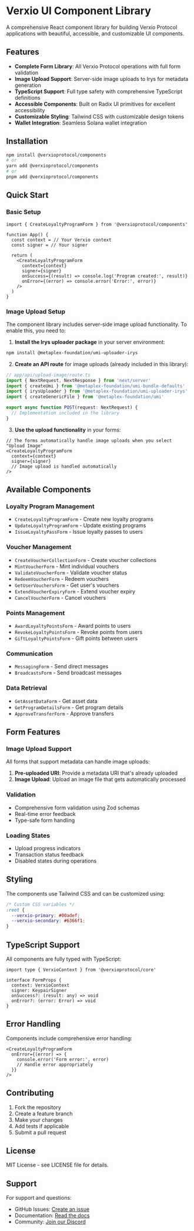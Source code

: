 # Verxio UI Component Library

A comprehensive React component library for building Verxio Protocol applications with beautiful, accessible, and customizable UI components.

## Features

- **Complete Form Library**: All Verxio Protocol operations with full form validation
- **Image Upload Support**: Server-side image uploads to Irys for metadata generation
- **TypeScript Support**: Full type safety with comprehensive TypeScript definitions
- **Accessible Components**: Built on Radix UI primitives for excellent accessibility
- **Customizable Styling**: Tailwind CSS with customizable design tokens
- **Wallet Integration**: Seamless Solana wallet integration

## Installation

```bash
npm install @verxioprotocol/components
# or
yarn add @verxioprotocol/components
# or
pnpm add @verxioprotocol/components
```

## Quick Start

### Basic Setup

```tsx
import { CreateLoyaltyProgramForm } from '@verxioprotocol/components'

function App() {
  const context = // Your Verxio context
  const signer = // Your signer

  return (
    <CreateLoyaltyProgramForm
      context={context}
      signer={signer}
      onSuccess={(result) => console.log('Program created:', result)}
      onError={(error) => console.error('Error:', error)}
    />
  )
}
```

### Image Upload Setup

The component library includes server-side image upload functionality. To enable this, you need to:

1. **Install the Irys uploader package** in your server environment:
```bash
npm install @metaplex-foundation/umi-uploader-irys
```

2. **Create an API route** for image uploads (already included in this library):
```typescript
// app/api/upload-image/route.ts
import { NextRequest, NextResponse } from 'next/server'
import { createUmi } from '@metaplex-foundation/umi-bundle-defaults'
import { irysUploader } from '@metaplex-foundation/umi-uploader-irys'
import { createGenericFile } from '@metaplex-foundation/umi'

export async function POST(request: NextRequest) {
  // Implementation included in the library
}
```

3. **Use the upload functionality** in your forms:
```tsx
// The forms automatically handle image uploads when you select "Upload Image"
<CreateLoyaltyProgramForm
  context={context}
  signer={signer}
  // Image upload is handled automatically
/>
```

## Available Components

### Loyalty Program Management
- `CreateLoyaltyProgramForm` - Create new loyalty programs
- `UpdateLoyaltyProgramForm` - Update existing programs
- `IssueLoyaltyPassForm` - Issue loyalty passes to users

### Voucher Management
- `CreateVoucherCollectionForm` - Create voucher collections
- `MintVoucherForm` - Mint individual vouchers
- `ValidateVoucherForm` - Validate voucher status
- `RedeemVoucherForm` - Redeem vouchers
- `GetUserVouchersForm` - Get user's vouchers
- `ExtendVoucherExpiryForm` - Extend voucher expiry
- `CancelVoucherForm` - Cancel vouchers

### Points Management
- `AwardLoyaltyPointsForm` - Award points to users
- `RevokeLoyaltyPointsForm` - Revoke points from users
- `GiftLoyaltyPointsForm` - Gift points between users

### Communication
- `MessagingForm` - Send direct messages
- `BroadcastsForm` - Send broadcast messages

### Data Retrieval
- `GetAssetDataForm` - Get asset data
- `GetProgramDetailsForm` - Get program details
- `ApproveTransferForm` - Approve transfers

## Form Features

### Image Upload Support
All forms that support metadata can handle image uploads:

1. **Pre-uploaded URI**: Provide a metadata URI that's already uploaded
2. **Image Upload**: Upload an image file that gets automatically processed

### Validation
- Comprehensive form validation using Zod schemas
- Real-time error feedback
- Type-safe form handling

### Loading States
- Upload progress indicators
- Transaction status feedback
- Disabled states during operations

## Styling

The components use Tailwind CSS and can be customized using:

```css
/* Custom CSS variables */
:root {
  --verxio-primary: #00adef;
  --verxio-secondary: #6366f1;
}
```

## TypeScript Support

All components are fully typed with TypeScript:

```tsx
import type { VerxioContext } from '@verxioprotocol/core'

interface FormProps {
  context: VerxioContext
  signer: KeypairSigner
  onSuccess?: (result: any) => void
  onError?: (error: Error) => void
}
```

## Error Handling

Components include comprehensive error handling:

```tsx
<CreateLoyaltyProgramForm
  onError={(error) => {
    console.error('Form error:', error)
    // Handle error appropriately
  }}
/>
```

## Contributing

1. Fork the repository
2. Create a feature branch
3. Make your changes
4. Add tests if applicable
5. Submit a pull request

## License

MIT License - see LICENSE file for details.

## Support

For support and questions:
- GitHub Issues: [Create an issue](https://github.com/your-repo/issues)
- Documentation: [Read the docs](https://docs.verxio.com)
- Community: [Join our Discord](https://discord.gg/verxio)
